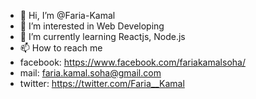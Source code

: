 - 👋 Hi, I’m @Faria-Kamal
- 👀 I’m interested in Web Developing
- 🌱 I’m currently learning Reactjs, Node.js
- 📫 How to reach me 
- facebook: https://www.facebook.com/fariakamalsoha/
- mail: faria.kamal.soha@gmail.com
- twitter: https://twitter.com/Faria__Kamal



<!---
Faria-Kamal/Faria-Kamal is a ✨ special ✨ repository because its `README.md` (this file) appears on your GitHub profile.
You can click the Preview link to take a look at your changes.
--->

